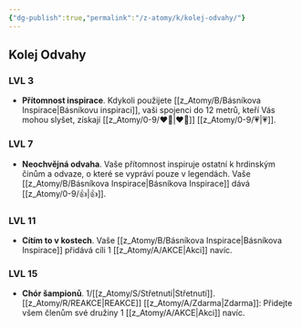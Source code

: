 ```yaml
---
{"dg-publish":true,"permalink":"/z-atomy/k/kolej-odvahy/"}
---
```


## Kolej Odvahy
### LVL 3
- **Přítomnost inspirace**. Kdykoli použijete [[z_Atomy/B/Básníkova Inspirace\|Básníkovu inspiraci]], vaši spojenci do 12 metrů, kteří Vás mohou slyšet, získají [[z_Atomy/0-9/❤️‍🔥\|❤️‍🔥]] [[z_Atomy/0-9/💗\|💗]].
### LVL 7
- **Neochvějná odvaha**. Vaše přítomnost inspiruje ostatní k hrdinským činům a odvaze, o které se vypráví pouze v legendách. Vaše [[z_Atomy/B/Básníkova Inspirace\|Básníkova Inspirace]] dává [[z_Atomy/0-9/👍\|👍]].
### LVL 11
- **Cítím to v kostech**. Vaše [[z_Atomy/B/Básníkova Inspirace\|Básníkova Inspirace]] přidává cíli 1 [[z_Atomy/A/AKCE\|Akci]] navíc.
### LVL 15
- **Chór šampionů**. 1/[[z_Atomy/S/Střetnutí\|Střetnutí]]. [[z_Atomy/R/REAKCE\|REAKCE]] [[z_Atomy/A/Zdarma\|Zdarma]]: Přidejte všem členům své družiny 1 [[z_Atomy/A/AKCE\|Akci]] navíc.